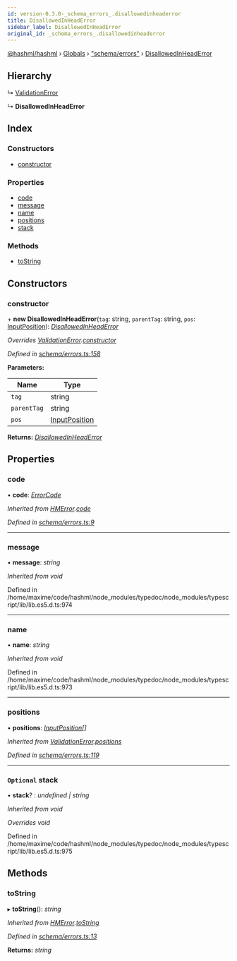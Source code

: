 ```yaml
---
id: version-0.3.0-_schema_errors_.disallowedinheaderror
title: DisallowedInHeadError
sidebar_label: DisallowedInHeadError
original_id: _schema_errors_.disallowedinheaderror
---
```


[@hashml/hashml](../index.md) › [Globals](../globals.md) › ["schema/errors"](../modules/_schema_errors_.md) › [DisallowedInHeadError](_schema_errors_.disallowedinheaderror.md)

## Hierarchy

  ↳ [ValidationError](_schema_errors_.validationerror.md)

  ↳ **DisallowedInHeadError**

## Index

### Constructors

* [constructor](_schema_errors_.disallowedinheaderror.md#constructor)

### Properties

* [code](_schema_errors_.disallowedinheaderror.md#code)
* [message](_schema_errors_.disallowedinheaderror.md#message)
* [name](_schema_errors_.disallowedinheaderror.md#name)
* [positions](_schema_errors_.disallowedinheaderror.md#positions)
* [stack](_schema_errors_.disallowedinheaderror.md#optional-stack)

### Methods

* [toString](_schema_errors_.disallowedinheaderror.md#tostring)

## Constructors

###  constructor

\+ **new DisallowedInHeadError**(`tag`: string, `parentTag`: string, `pos`: [InputPosition](../interfaces/_parser_inputposition_.inputposition.md)): *[DisallowedInHeadError](_schema_errors_.disallowedinheaderror.md)*

*Overrides [ValidationError](_schema_errors_.validationerror.md).[constructor](_schema_errors_.validationerror.md#constructor)*

*Defined in [schema/errors.ts:158](https://github.com/hashml/hashml/blob/6983021/src/schema/errors.ts#L158)*

**Parameters:**

Name | Type |
------ | ------ |
`tag` | string |
`parentTag` | string |
`pos` | [InputPosition](../interfaces/_parser_inputposition_.inputposition.md) |

**Returns:** *[DisallowedInHeadError](_schema_errors_.disallowedinheaderror.md)*

## Properties

###  code

• **code**: *[ErrorCode](../enums/_schema_errors_.errorcode.md)*

*Inherited from [HMError](_schema_errors_.hmerror.md).[code](_schema_errors_.hmerror.md#code)*

*Defined in [schema/errors.ts:9](https://github.com/hashml/hashml/blob/6983021/src/schema/errors.ts#L9)*

___

###  message

• **message**: *string*

*Inherited from void*

Defined in /home/maxime/code/hashml/node_modules/typedoc/node_modules/typescript/lib/lib.es5.d.ts:974

___

###  name

• **name**: *string*

*Inherited from void*

Defined in /home/maxime/code/hashml/node_modules/typedoc/node_modules/typescript/lib/lib.es5.d.ts:973

___

###  positions

• **positions**: *[InputPosition](../interfaces/_parser_inputposition_.inputposition.md)[]*

*Inherited from [ValidationError](_schema_errors_.validationerror.md).[positions](_schema_errors_.validationerror.md#positions)*

*Defined in [schema/errors.ts:119](https://github.com/hashml/hashml/blob/6983021/src/schema/errors.ts#L119)*

___

### `Optional` stack

• **stack**? : *undefined | string*

*Inherited from void*

*Overrides void*

Defined in /home/maxime/code/hashml/node_modules/typedoc/node_modules/typescript/lib/lib.es5.d.ts:975

## Methods

###  toString

▸ **toString**(): *string*

*Inherited from [HMError](_schema_errors_.hmerror.md).[toString](_schema_errors_.hmerror.md#tostring)*

*Defined in [schema/errors.ts:13](https://github.com/hashml/hashml/blob/6983021/src/schema/errors.ts#L13)*

**Returns:** *string*
